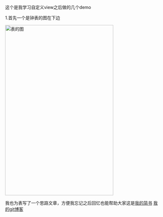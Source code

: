 这个是我学习自定义view之后做的几个demo

1.首先一个是钟表的图在下边

<img src="http://bmob-cdn-12665.b0.upaiyun.com/2017/09/14/e7a4644c40072ac480465d7e596b9d3e.gif" width = "350" height = "550" alt="表的图" />

我也为表写了一个思路文章，方便我忘记之后回忆也能帮助大家这是[我的简书](http://www.jianshu.com/p/5c207851ab7b) [我的git博客](songpeng152.github.io)